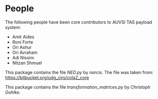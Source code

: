# People

The following people have been core contributors to AUVSI TAS payload
system:

  * Amit Aides
  * Roni Forte
  * Ori Ashur
  * Ori Avraham
  * Adi Nissim
  * Nitzan Shmuel

This package contains the file *NED.py* by *narcis*. The file was taken from:
https://bitbucket.org/udg_cirs/cola2_core

This package contains the file *transformation_matrices.py* by 
*Christoph Gohlke*. 
